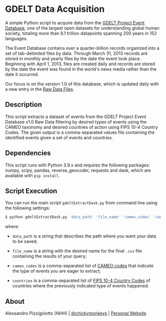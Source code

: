 # GDELT Data Acquisition

A simple Python script to acquire data from the [GDELT Project Event Database](https://www.gdeltproject.org), one of the largest open datasets for understanding global human society, totaling more than 8.1 trillion datapoints spanning 200 years in 152 languages.

The Event Database contains over a quarter-billion records organized into a set of tab-delimited files by data. Through March 31, 2013 records are stored in monthly and yearly files by the date the event took place. Beginning with April 1, 2013, files are created daily and records are stored by the date the event was found in the world's news media rather than the date it occurred.

Our focus is on the version 1.0 of this database, which is updated daily with a new entry in the [Raw Data Files](http://data.gdeltproject.org/events/index.html).

## Description

This script extracts a dataset of events from the GDELT Project Event Database v1.0 Raw Data filtering by desired types of events using the CAMEO taxonomy and desired countries of action using FIPS 10-4 Country Codes. The given output is a comma-separated values file containing the identified events given a set of events and countries.

## Dependencies

This script runs with Python 3.9.x and requires the following packages: numpy, scipy, pandas, reverse_geocoder, requests and dask, which are available with `pip install`.

## Script Execution

You can run the main script `gdeltExtractDask.py` from command line using the following settings:

```bash
$ python gdeltExtractDask.py 'data_path' 'file_name' 'cameo_codes' 'countries'
```

where:

* `data_path` is a string that describes the path where you want your data to be saved;

* `file_name` is a string with the desired name for the final `.csv` file containing the results of your query;

* `cameo_codes` is a comma-separated list of [CAMEO codes](http://eventdata.parusanalytics.com/cameo.dir/CAMEO.Manual.1.1b3.pdf) that indicate the type of events you are eager to extract;

* `countries` is a comma-separated list of [FIPS 10-4 Country Codes](https://en.wikipedia.org/wiki/List_of_FIPS_country_codes) of countries where the previously indicated type of events happened.

## About

Alessandro Pizzigolotto (NHH) | [@chickymonkeys](https://twitter.com/chickymonkeys) | [Personal Website](https://pizzigolot.to)